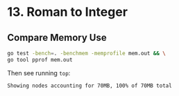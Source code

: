 # 13. Roman to Integer


## Compare Memory Use
```bash
go test -bench=. -benchmem -memprofile mem.out && \
go tool pprof mem.out 
```

Then see running `top`:
```text
Showing nodes accounting for 70MB, 100% of 70MB total
```